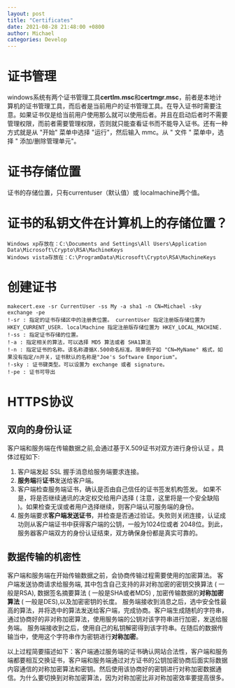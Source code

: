 ```yaml
---
layout: post
title: "Certificates"
date: 2021-08-28 21:48:00 +0800
author: Michael
categories: Develop
---
```


# 证书管理
windows系统有两个证书管理工具**certlm.msc**和**certmgr.msc**，前者是本地计算机的证书管理工具，而后者是当前用户的证书管理工具。在导入证书时需要注意。如果证书仅是给当前用户使用那么就可以使用后者。并且在启动后者时不需要管理权限，而前者需要管理权限，否则就只能查看证书而不能导入证书。还有一种方式就是从 "开始" 菜单中选择 "运行"，然后输入 mmc。从 " 文件 " 菜单中，选择 " 添加/删除管理单元"。

# 证书存储位置
证书的存储位置，只有currentuser（默认值）或 localmachine两个值。

# 证书的私钥文件在计算机上的存储位置？
	Windows xp存放在：C:\Documents and Settings\All Users\Application Data\Microsoft\Crypto\RSA\MachineKeys
	Windows vista存放在：C:\ProgramData\Microsoft\Crypto\RSA\MachineKeys

# 创建证书
	makecert.exe -sr CurrentUser -ss My -a sha1 -n CN=Michael -sky exchange -pe
	!-sr : 指定的证书存储区中的注册表位置。 currentUser 指定注册版存储位置为 HKEY_CURRENT_USER. localMachine 指定注册版存储位置为 HKEY_LOCAL_MACHINE.
	!-ss : 指定证书存储的位置。
	!-a : 指定相关的算法，可以选择 MD5 算法或者 SHA1算法
	!-n : 指定证书的名称。该名称遵循X.500命名标准。简单例子如 "CN=MyName" 格式，如果没有指定/n开关，证书默认的名称是"Joe's Software Emporium"。
	!-sky : 证书键类型。可以设置为 exchange 或者 signature。
	!-pe : 证书可导出

# HTTPS协议
## 双向的身份认证
客户端和服务端在传输数据之前,会通过基于X.509证书对双方进行身份认证 。具体过程如下:

1. 客户端发起 SSL 握手消息给服务端要求连接。
2. **服务端**将**证书**发送给客户端。
3. 客户端检查服务端证书，确认是否由自己信任的证书签发机构签发。 如果不是，将是否继续通讯的决定权交给用户选择 ( 注意，这里将是一个安全缺陷 )。如果检查无误或者用户选择继续，则客户端认可服务端的身份。
4. 服务端要求**客户端发送证书**，并检查是否通过验证。失败则关闭连接，认证成功则从客户端证书中获得客户端的公钥，一般为1024位或者 2048位。到此，服务器客户端双方的身份认证结束，双方确保身份都是真实可靠的。

## 数据传输的机密性
客户端和服务端在开始传输数据之前，会协商传输过程需要使用的加密算法。 客户端发送协商请求给服务端, 其中包含自己支持的非对称加密的密钥交换算法 ( 一般是RSA), 数据签名摘要算法 ( 一般是SHA或者MD5) , 加密传输数据的**对称加密算法** ( 一般是DES),以及加密密钥的长度。 服务端接收到消息之后，选中安全性最高的算法，并将选中的算法发送给客户端，完成协商。客户端生成随机的字符串，通过协商好的非对称加密算法，使用服务端的公钥对该字符串进行加密，发送给服务端。 服务端接收到之后，使用自己的私钥解密得到该字符串。在随后的数据传输当中，使用这个字符串作为密钥进行**对称加密**。

以上过程简要描述如下：客户端通过服务端的证书确认网站合法性，客户端和服务端都要相互交换证书，客户端和服务端通过对方证书的公钥加密协商后面实际数据内容通信的对称加密算法和密钥。然后使用该协商好的密钥进行对称加密数据通信。为什么要切换到对称加密算法，因为对称加密比非对称加密效率要提高很多。